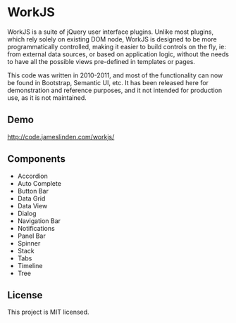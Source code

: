 # WorkJS

WorkJS is a suite of jQuery user interface plugins. Unlike most plugins, which rely solely on existing DOM node, WorkJS is designed to be more programmatically controlled, making it easier to build controls on the fly, ie: from external data sources, or based on application logic, without the needs to have all the possible views pre-defined in templates or pages.

This code was written in 2010-2011, and most of the functionality can now be found in Bootstrap, Semantic UI, etc. It has been released here for demonstration and reference purposes, and it not intended for production use, as it is not maintained.

Demo
----

http://code.jameslinden.com/workjs/

Components
----------

* Accordion
* Auto Complete
* Button Bar
* Data Grid
* Data View
* Dialog
* Navigation Bar
* Notifications
* Panel Bar
* Spinner
* Stack
* Tabs
* Timeline
* Tree

License
-------

This project is MIT licensed.
